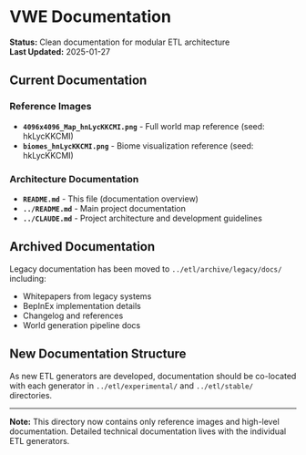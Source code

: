 # VWE Documentation

**Status:** Clean documentation for modular ETL architecture  
**Last Updated:** 2025-01-27

## Current Documentation

### Reference Images
- **`4096x4096_Map_hnLycKKCMI.png`** - Full world map reference (seed: hkLycKKCMI)
- **`biomes_hnLycKKCMI.png`** - Biome visualization reference (seed: hkLycKKCMI)

### Architecture Documentation
- **`README.md`** - This file (documentation overview)
- **`../README.md`** - Main project documentation
- **`../CLAUDE.md`** - Project architecture and development guidelines

## Archived Documentation

Legacy documentation has been moved to `../etl/archive/legacy/docs/` including:
- Whitepapers from legacy systems
- BepInEx implementation details
- Changelog and references
- World generation pipeline docs

## New Documentation Structure

As new ETL generators are developed, documentation should be co-located with each generator in `../etl/experimental/` and `../etl/stable/` directories.

---

**Note:** This directory now contains only reference images and high-level documentation. Detailed technical documentation lives with the individual ETL generators.
